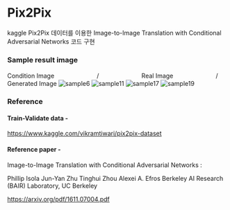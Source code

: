 # Pix2Pix
kaggle Pix2Pix 데이터를 이용한 Image-to-Image Translation with Conditional Adversarial Networks 코드 구현

### Sample result image

Condition Image　　　　　　　/　　　　　　　Real Image　　　　　　　/　　　　　　　Generated Image
![sample6](https://user-images.githubusercontent.com/67745456/141035343-8fecdf51-cf13-44c7-8639-2842d5c5d6e9.jpeg)
![sample11](https://user-images.githubusercontent.com/67745456/141035373-0f1abd8f-b595-4a76-a440-5237e02350b9.jpeg)
![sample17](https://user-images.githubusercontent.com/67745456/141035378-d0e99e33-dcdb-48ae-8ef0-e1a6fdf46a1e.jpeg)
![sample19](https://user-images.githubusercontent.com/67745456/141035389-bc3f322e-72d3-46e1-977d-6963a95f48b7.jpeg)


### Reference

#### Train-Validate data - 
https://www.kaggle.com/vikramtiwari/pix2pix-dataset

#### Reference paper - 
Image-to-Image Translation with Conditional Adversarial Networks :

Phillip Isola Jun-Yan Zhu Tinghui Zhou Alexei A. Efros
Berkeley AI Research (BAIR) Laboratory, UC Berkeley

https://arxiv.org/pdf/1611.07004.pdf
